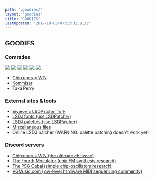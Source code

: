 ```yaml
---
path: "/goodies/"
layout: "goodies"
title: "GOODIES"
lastUpdated: "2017-10-05T07:53:32.913Z"
---
```


## GOODIES

### Comrades

<a href="http://www.notepad.org" target="_blank"><img src="/img/notepad.gif"></a>
<a href="https://defensemech.com/" target="_blank"><img src="/img/defense.gif"></a>
<a href="http://heckscaper.com" target="_blank"><img src="/img/emmalink.gif"></a>
<a href="http://kurorak.xyz/" target="_blank"><img src="/img/kurorak.gif"></a>
<a href="http://melodymonarchy.com/" target="_blank"><img src="/img/smol_sylvy_banner.jpg"></a>
<a href="http://yzyxmusic.com/" target="_blank"><img src="/img/yzyx2.gif"></a>

* <a href="https://chiptuneswin.com/" target="_blank">Chiptunes = WIN</a>
* <a href="https://soundcloud.com/kommisar/" target="_blank">Kommisar</a>
* <a href="http://takaperry.com/" target="_blank">Taka Perry</a>

### External sites & tools

* <a href="https://github.com/Eiyeron/lsdpatch/releases/" target="_blank">Eiyeron's LSDPatcher fork</a>
* <a href="https://github.com/urbster1/lsdfonts/" target="_blank">LSDJ fonts (use LSDPatcher)</a>
* <a href="https://github.com/urbster1/lsdpals/" target="_blank">LSDJ palettes (use LSDPatcher)</a>
* <a href="http://2a03.free.fr/?p=pub&dir=aquellex" target="_blank">Miscellaneous files</a>
* <a href="https://tommitytom.co.uk/lsdj" target="_blank">Online LSDJ patcher (WARNING: palette patching doesn't work yet)</a>

### Discord servers

* <a href="https://discord.gg/cAgBjHa/" target="_blank">Chiptunes = WIN (the ultimate chillzone)</a>
* <a href="https://discord.gg/dvksbHh/" target="_blank">The Fourth Modulator (chip FM synthesis research)</a>
* <a href="https://discord.gg/dURHtZp/" target="_blank">The PSG Cabal (simple chip-oscillators research)</a>
* <a href="https://discord.gg/XR87eFs/" target="_blank">VGMusic.com (low-level hardware MIDI sequencing community)</a>

